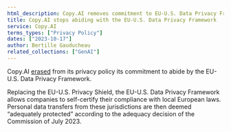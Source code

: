```yaml
---
html_description: Copy.AI removes commitment to EU-U.S. Data Privacy Framework. Framework replaces Privacy Shield for self-certification of compliance with European laws.
title: Copy.AI stops abiding with the EU-U.S. Data Privacy Framework
service: Copy.AI
terms_types: ["Privacy Policy"]
dates: ["2023-10-17"]
author: Bertille Gauducheau
related_collections: ["GenAI"]
---
```


Copy.AI [erased](https://github.com/OpenTermsArchive/GenAI-versions/commit/c8a3f106587decf0cb6b5e0ce7695929d153a856) from its privacy policy its commitment to abide by the EU-U.S. Data Privacy Framework.

Replacing the EU-U.S. Privacy Shield, the EU-U.S. Data Privacy Framework allows companies to self-certify their compliance with local European laws. Personal data transfers from these jurisdictions are then deemed “adequately protected” according to the adequacy decision of the Commission of July 2023.
